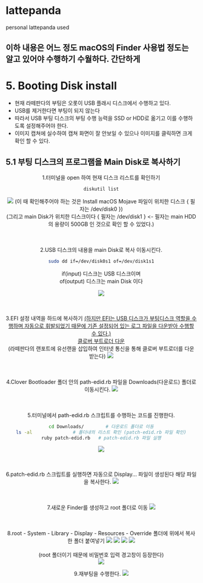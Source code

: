 # lattepanda
personal lattepanda used

<h2> 이하 내용은 어느 정도 macOS의 Finder 사용법 정도는 알고 있어야 수행하기 수월하다. 간단하게 

# 5. Booting Disk install
- 현재 라떼판다의 부팅은 오롯이 USB 플래시 디스크에서 수행하고 있다.
- USB를 제거한다면 부팅이 되지 않는다
- 따라서 USB 부팅 디스크의 부팅 수행 능력을 SSD or HDD로 옮기고 이를 수행하도록 설정해주어야 한다.
- 이미지 캡쳐에 실수하여 캡쳐 화면이 잘 안보일 수 있으나 이미지를 클릭하면 크게 확인 할 수 있다.

## 5.1 부팅 디스크의 프로그램을 Main Disk로 복사하기
<div align="center">
  1.터미널을 open 하여 현재 디스크 리스트를 확인하기

```bash
diskutil list
```

  <img src="https://user-images.githubusercontent.com/92789013/194243393-fba98518-9be3-463c-9dff-bd6191edaf4b.png">
  (이 때 확인해주어야 하는 것은 Install macOS Mojave 파일이 위치한 디스크 { 필자는 /dev/disk0 })<br>
  (그리고 main Disk가 위치한 디스크이다 { 필자는 /dev/disk1 } <- 필자는 main HDD의 용량이 500GB 인 것으로 확인 할 수 있었다.)
  <br>
  <br>
  <br>
  
  2.USB 디스크의 내용을 main Disk로 복사 이동시킨다.
  ```bash
  sudo dd if=/dev/disk0s1 of=/dev/disk1s1
  ```
  
  if(input) 디스크는 USB 디스크이며 <br>
  of(output) 디스크는 main Disk 이다 
  
  <img src="https://user-images.githubusercontent.com/92789013/194243408-9acb915d-caa7-40ab-acf9-75f9c617e094.png">
  <br>
  <br>
  <br>
  
  3.EFI 설정 내역을 하드에 복사하기 
    <a href="https://github.com/novaspirit/macpanda/releases/download/master/lattepanda.clover.zip">
      (하지만 EFI는 USB 디스크가 부팅디스크 역할을 수행하며 자동으로 휘발되었기 때문에 기존 설정되어 있는 로그 파일을 다운받아 수행할 수 있다.)<br>
       클로버 부트로더 다운 </a> <br>
    (라떼판다의 랜포트에 유선랜을 삽입하여 인터넷 통신을 통해 클로버 부트로더를 다운받는다)
  <img src="https://user-images.githubusercontent.com/92789013/194243431-305ad1d9-5f3f-42dc-a69f-dacc061befb1.png">
  <br>
  <br>
  <br>
  
  4.Clover Bootloader 폴더 안의 path-edid.rb 파일을 Downloads(다운로드) 폴더로 이동시킨다.
  <img src="https://user-images.githubusercontent.com/92789013/194243446-caa3ce27-5fb9-4131-bcce-593c66d09853.png">
  <br>
  <br>
  <br>
  
  5.터미널에서 path-edid.rb 스크립트를 수행하는 코드를 진행한다.
  
  ```bash
  cd Downloads/        # 다운로드 폴더로 이동
  ls -al               # 폴더내의 리스트 확인 (patch-edid.rb 파일 확인)
  ruby patch-edid.rb   # patch-edid.rb 파일 실행
  ```
    
  <img src="https://user-images.githubusercontent.com/92789013/194243455-de5de97f-1f8f-44e4-8a09-958ec55151b9.png">
  <br>
  <br>
  <br>
  
  6.patch-edid.rb 스크립트를 실행하면 자동으로 Display... 파일이 생성된다 해당 파일을 복사한다.
  <img src="https://user-images.githubusercontent.com/92789013/194243460-8f659ac2-0fa0-4704-a436-ff66b1bd28b9.png">
  <br>
  <br>
  <br>
  
  7.새로운 Finder를 생성하고 root 폴더로 이동
  <img src="https://user-images.githubusercontent.com/92789013/194243468-0b6c8906-4b8d-442b-baae-dc05ac01c8d5.png">
  <br>
  <br>
  <br>
  
  8.root - System - Library - Display - Resources - Override 폴더에 위에서 복사한 폴더 붙여넣기
  <img src="https://user-images.githubusercontent.com/92789013/194243473-baf0501f-2e6b-493a-b082-766d81a4ef1b.png">
  <img src="https://user-images.githubusercontent.com/92789013/194243480-7858b784-17b3-43b3-9d4d-4e79c1ed3960.png">
  <img src="https://user-images.githubusercontent.com/92789013/194243484-b9885e30-7f84-4a49-9e13-3249ef78e812.png">
  <img src="https://user-images.githubusercontent.com/92789013/194243489-30165eba-02f0-4c93-a9de-082d48225427.png">
  <br>  
  (root 폴더이기 때문에 비밀번호 입력 경고창이 등장한다)
  <br>
  <img src="https://user-images.githubusercontent.com/92789013/194243493-f88fb6c7-f2ed-4b3c-b81c-6b50040b7227.png">
  
  9.재부팅을 수행한다.
  <img src="https://user-images.githubusercontent.com/92789013/194243495-b63f4f8e-fde9-4377-a9a4-b9438eccfa84.png">
  <br>
  <br>
  <br>
  
  
  
  
</div>

